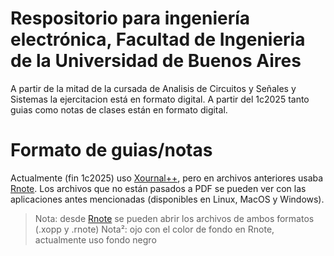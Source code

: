 # Respositorio para ingeniería electrónica, Facultad de Ingenieria de la Universidad de Buenos Aires
A partir de la mitad de la cursada de Analisis de Circuitos y Señales y Sistemas la ejercitacion está en formato digital. A partir del 1c2025 tanto guias como notas de clases están en formato digital.
# Formato de guias/notas
Actualmente (fin 1c2025) uso [Xournal++](https://xournalpp.github.io), pero en archivos anteriores usaba [Rnote](https://rnote.flxzt.net).
Los archivos que no están pasados a PDF se pueden ver con las aplicaciones antes mencionadas (disponibles en Linux, MacOS y Windows). 
> Nota: desde [Rnote](https://rnote.flxzt.net) se pueden abrir los archivos de ambos formatos (.xopp y .rnote)
> Nota²: ojo con el color de fondo en Rnote, actualmente uso fondo negro
